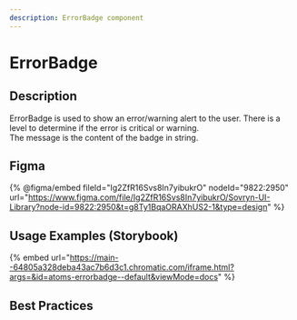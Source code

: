 ```yaml
---
description: ErrorBadge component
---
```


# ErrorBadge

## Description

ErrorBadge is used to show an error/warning alert to the user. There is a level to determine if the error is critical or warning.\
The message is the content of the badge in string.

## Figma

{% @figma/embed fileId="Ig2ZfR16Svs8In7yibukrO" nodeId="9822:2950" url="https://www.figma.com/file/Ig2ZfR16Svs8In7yibukrO/Sovryn-UI-Library?node-id=9822:2950&t=g8Ty1BqaORAXhUS2-1&type=design" %}

## Usage Examples (Storybook)

{% embed url="https://main--64805a328deba43ac7b6d3c1.chromatic.com/iframe.html?args=&id=atoms-errorbadge--default&viewMode=docs" %}

## Best Practices
